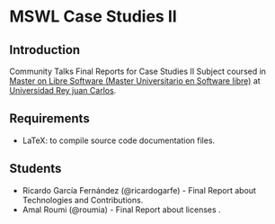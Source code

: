 MSWL Case Studies II
=====================

## Introduction

Community Talks Final Reports for Case Studies II Subject coursed in [Master on Libre Software (Master Universitario en Software libre)](http://master.libresoft.es/) at [Universidad Rey juan Carlos](http://www.urjc.es/).

## Requirements

* LaTeX: to compile source code documentation files.

## Students

* Ricardo García Fernández (@ricardogarfe) - Final Report about Technologies and Contributions.
* Amal Roumi  (@roumia) - Final Report about licenses  .
